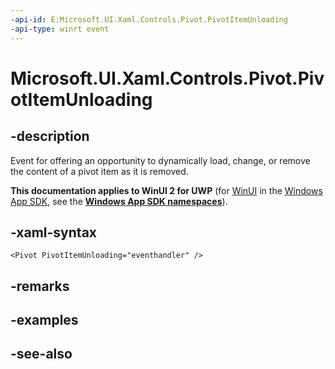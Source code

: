 ```yaml
---
-api-id: E:Microsoft.UI.Xaml.Controls.Pivot.PivotItemUnloading
-api-type: winrt event
---
```


<!-- Event syntax
public event Windows.Foundation.TypedEventHandler PivotItemUnloading<Windows.UI.Xaml.Controls.Pivot,  Windows.UI.Xaml.Controls.PivotItemEventArgs>
-->

# Microsoft.UI.Xaml.Controls.Pivot.PivotItemUnloading

## -description
Event for offering an opportunity to dynamically load, change, or remove the content of a pivot item as it is removed.

**This documentation applies to WinUI 2 for UWP** (for [WinUI](/windows/apps/winui/winui3/) in the [Windows App SDK](/windows/apps/windows-app-sdk/), see the **[Windows App SDK namespaces](/windows/windows-app-sdk/api/winrt/)**).

## -xaml-syntax
```xaml
<Pivot PivotItemUnloading="eventhandler" />
```


## -remarks

## -examples

## -see-also
